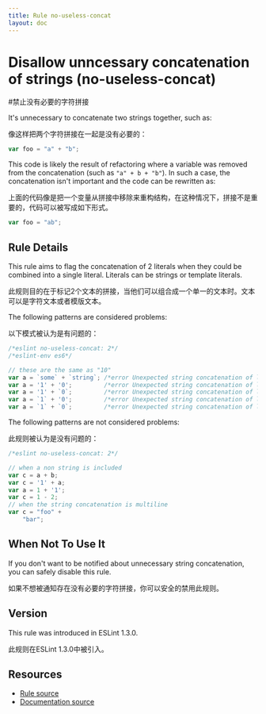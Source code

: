 ```yaml
---
title: Rule no-useless-concat
layout: doc
---
```

<!-- Note: No pull requests accepted for this file. See README.md in the root directory for details. -->
# Disallow unncessary concatenation of strings (no-useless-concat)

#禁止没有必要的字符拼接

It's unnecessary to concatenate two strings together, such as:

像这样把两个字符拼接在一起是没有必要的：

```js
var foo = "a" + "b";
```

This code is likely the result of refactoring where a variable was removed from the concatenation (such as `"a" + b + "b"`). In such a case, the concatenation isn't important and the code can be rewritten as:

上面的代码像是把一个变量从拼接中移除来重构结构，在这种情况下，拼接不是重要的，代码可以被写成如下形式。

```js
var foo = "ab";
```

## Rule Details

This rule aims to flag the concatenation of 2 literals when they could be combined into a single literal. Literals can be strings or template literals.

此规则目的在于标记2个文本的拼接，当他们可以组合成一个单一的文本时。文本可以是字符文本或者模版文本。

The following patterns are considered problems:

以下模式被认为是有问题的：

```js
/*eslint no-useless-concat: 2*/
/*eslint-env es6*/

// these are the same as "10"
var a = `some` + `string`; /*error Unexpected string concatenation of literals.*/
var a = '1' + '0';         /*error Unexpected string concatenation of literals.*/
var a = '1' + `0`;         /*error Unexpected string concatenation of literals.*/
var a = `1` + '0';         /*error Unexpected string concatenation of literals.*/
var a = `1` + `0`;         /*error Unexpected string concatenation of literals.*/
```

The following patterns are not considered problems:

此规则被认为是没有问题的：

```js
/*eslint no-useless-concat: 2*/

// when a non string is included
var c = a + b;
var c = '1' + a;
var a = 1 + '1';
var c = 1 - 2;
// when the string concatenation is multiline
var c = "foo" +
    "bar";
```

## When Not To Use It

If you don't want to be notified about unnecessary string concatenation, you can safely disable this rule.

如果不想被通知存在没有必要的字符拼接，你可以安全的禁用此规则。

## Version

This rule was introduced in ESLint 1.3.0.

此规则在ESLint 1.3.0中被引入。

## Resources

* [Rule source](https://github.com/eslint/eslint/tree/master/lib/rules/no-useless-concat.js)
* [Documentation source](https://github.com/eslint/eslint/tree/master/docs/rules/no-useless-concat.md)

